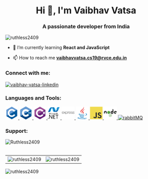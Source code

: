 <h1 align="center">Hi 👋, I'm Vaibhav Vatsa</h1>
<h3 align="center">A passionate developer from India</h3>

<p align="left"> <img src="https://komarev.com/ghpvc/?username=ruthless2409&label=Profile%20views&color=0e75b6&style=flat" alt="ruthless2409" /> </p>

- 🌱 I’m currently learning **React and JavaScript**

- 📫 How to reach me **vaibhavvatsa.cs19@rvce.edu.in**

<h3 align="left">Connect with me:</h3>
<p align="left">
  <a href="https://www.linkedin.com/in/vaibhav-vatsa-b9201a207/" target="blank">
    <img align="center" src="https://cdn.jsdelivr.net/npm/simple-icons@3.13.0/icons/linkedin.svg" alt="vaibhav-vatsa-linkedin" height="30" width="40" />
  </a>
</p>

<h3 align="left">Languages and Tools:</h3>
<p align="left"> <a href="https://www.cprogramming.com/" target="_blank" rel="noreferrer"> <img src="https://raw.githubusercontent.com/devicons/devicon/master/icons/c/c-original.svg" alt="c" width="40" height="40"/> </a> <a href="https://www.w3schools.com/cpp/" target="_blank" rel="noreferrer"> <img src="https://raw.githubusercontent.com/devicons/devicon/master/icons/cplusplus/cplusplus-original.svg" alt="cplusplus" width="40" height="40"/> </a> <a href="https://www.w3schools.com/cs/" target="_blank" rel="noreferrer"> <img src="https://raw.githubusercontent.com/devicons/devicon/master/icons/csharp/csharp-original.svg" alt="csharp" width="40" height="40"/> </a> <a href="https://dotnet.microsoft.com/" target="_blank" rel="noreferrer"> <img src="https://raw.githubusercontent.com/devicons/devicon/master/icons/dot-net/dot-net-original-wordmark.svg" alt="dotnet" width="40" height="40"/> </a> <a href="https://expressjs.com" target="_blank" rel="noreferrer"> <img src="https://raw.githubusercontent.com/devicons/devicon/master/icons/express/express-original-wordmark.svg" alt="express" width="40" height="40"/> </a> <a href="https://www.java.com" target="_blank" rel="noreferrer"> <img src="https://raw.githubusercontent.com/devicons/devicon/master/icons/java/java-original.svg" alt="java" width="40" height="40"/> </a> <a href="https://developer.mozilla.org/en-US/docs/Web/JavaScript" target="_blank" rel="noreferrer"> <img src="https://raw.githubusercontent.com/devicons/devicon/master/icons/javascript/javascript-original.svg" alt="javascript" width="40" height="40"/> </a> <a href="https://nodejs.org" target="_blank" rel="noreferrer"> <img src="https://raw.githubusercontent.com/devicons/devicon/master/icons/nodejs/nodejs-original-wordmark.svg" alt="nodejs" width="40" height="40"/> </a> <a href="https://www.rabbitmq.com" target="_blank" rel="noreferrer"> <img src="https://www.vectorlogo.zone/logos/rabbitmq/rabbitmq-icon.svg" alt="rabbitMQ" width="40" height="40"/> </a> </p>

<h3 align="left">Support:</h3>
<p><a href="https://www.buymeacoffee.com/Ruthless2409"> <img align="left" src="https://cdn.buymeacoffee.com/buttons/v2/default-yellow.png" height="50" width="210" alt="Ruthless2409" /></a></p><br><br>

<table>
  <tr>
    <td>
      <img align="left" src="https://github-readme-stats.vercel.app/api/top-langs?username=ruthless2409&show_icons=true&locale=en&layout=compact" alt="ruthless2409" />
    </td>
    <td>
      <img align="center" src="https://github-readme-stats.vercel.app/api?username=ruthless2409&show_icons=true&locale=en" alt="ruthless2409" />
    </td>
  </tr>
</table>

<p><img align="center" src="https://github-readme-streak-stats.herokuapp.com/?user=ruthless2409&" alt="ruthless2409" /></p>

